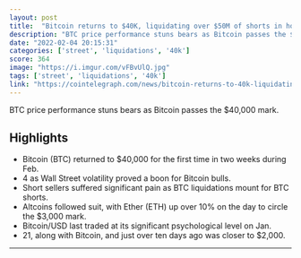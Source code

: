 ```yaml
---
layout: post
title:  "Bitcoin returns to $40K, liquidating over $50M of shorts in hours"
description: "BTC price performance stuns bears as Bitcoin passes the $40,000 mark."
date: "2022-02-04 20:15:31"
categories: ['street', 'liquidations', '40k']
score: 364
image: "https://i.imgur.com/vFBvUlQ.jpg"
tags: ['street', 'liquidations', '40k']
link: "https://cointelegraph.com/news/bitcoin-returns-to-40k-liquidating-over-50m-of-shorts-in-hours"
---
```


BTC price performance stuns bears as Bitcoin passes the $40,000 mark.

## Highlights

- Bitcoin (BTC) returned to $40,000 for the first time in two weeks during Feb.
- 4 as Wall Street volatility proved a boon for Bitcoin bulls.
- Short sellers suffered significant pain as BTC liquidations mount for BTC shorts.
- Altcoins followed suit, with Ether (ETH) up over 10% on the day to circle the $3,000 mark.
- Bitcoin/USD last traded at its significant psychological level on Jan.
- 21, along with Bitcoin, and just over ten days ago was closer to $2,000.

---
